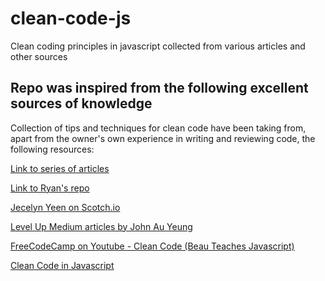 # clean-code-js

Clean coding principles in javascript collected from various articles and other sources

## Repo was inspired from the following excellent sources of knowledge

Collection of tips and techniques for clean code have been taking from, apart from the owner's own experience in writing and reviewing code, the following resources:

[Link to series of articles](https://dev.to/carlillo/clean-code-applied-to-javascript-part-i-before-your-start-16ic)

[Link to Ryan's repo](https://github.com/ryanmcdermott/clean-code-javascript)

[Jecelyn Yeen on Scotch.io](https://scotch.io/tutorials/5-tips-to-write-better-conditionals-in-javascript#toc-1-use-array-includes-for-multiple-criteria)

[Level Up Medium articles by John Au Yeung](https://levelup.gitconnected.com/@hohanga)

[FreeCodeCamp on Youtube - Clean Code (Beau Teaches Javascript)](https://www.youtube.com/playlist?list=PLWKjhJtqVAbkK24EaPurzMq0-kw5U9pJh)

[Clean Code in Javascript](https://github.com/PacktPublishing/Clean-Code-in-JavaScript)